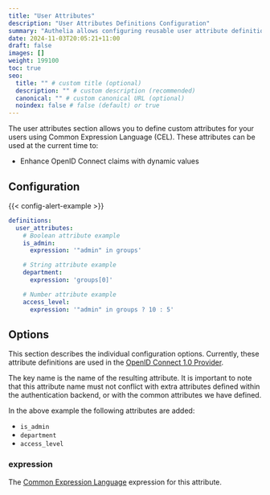 ```yaml
---
title: "User Attributes"
description: "User Attributes Definitions Configuration"
summary: "Authelia allows configuring reusable user attribute definitions."
date: 2024-11-03T20:05:21+11:00
draft: false
images: []
weight: 199100
toc: true
seo:
  title: "" # custom title (optional)
  description: "" # custom description (recommended)
  canonical: "" # custom canonical URL (optional)
  noindex: false # false (default) or true
---
```


The user attributes section allows you to define custom attributes for your users using Common Expression Language (CEL).
These attributes can be used at the current time to:

- Enhance OpenID Connect claims with dynamic values

## Configuration

{{< config-alert-example >}}

```yaml {title="configuration.yml"}
definitions:
  user_attributes:
    # Boolean attribute example
    is_admin:
      expression: '"admin" in groups'

    # String attribute example
    department:
      expression: 'groups[0]'

    # Number attribute example
    access_level:
      expression: '"admin" in groups ? 10 : 5'
```

## Options

This section describes the individual configuration options. Currently, these attribute definitions are used in the
[OpenID Connect 1.0 Provider](../identity-providers/openid-connect/provider.md#pol).

The key name is the name of the resulting attribute. It is important to note that this attribute name must not conflict
with extra attributes defined within the authentication backend, or with the common attributes we have defined.

In the above example the following attributes are added:

- `is_admin`
- `department`
- `access_level`

### expression

The [Common Expression Language](https://github.com/google/cel-spec) expression for this attribute.
